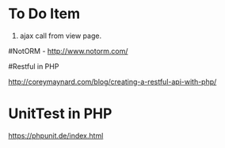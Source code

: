 # To Do Item
1. ajax call from view page.


#NotORM - http://www.notorm.com/


#Restful in PHP

http://coreymaynard.com/blog/creating-a-restful-api-with-php/

# UnitTest in PHP

https://phpunit.de/index.html